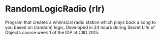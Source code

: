 # RandomLogicRadio (rlr)
Program that creates a whimsical radio station which plays back a song to you based on (random) logic. Developed in 24 hours during Secret Life of Objects course week 1 of the IDP at CIID 2015.
